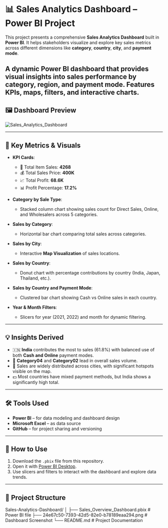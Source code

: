 # 📊 Sales Analytics Dashboard – Power BI Project

This project presents a comprehensive **Sales Analytics Dashboard** built in **Power BI**. It helps stakeholders visualize and explore key sales metrics across different dimensions like **category**, **country**, **city**, and **payment mode**.

A dynamic Power BI dashboard that provides visual insights into sales performance by category, region, and payment mode. Features KPIs, maps, filters, and interactive charts.
---

## 🖼 Dashboard Preview

![Sales_Analytics_Dashboard](https://github.com/user-attachments/assets/f5311c73-4bee-4071-8ad1-4fdd4adc5cd8)

---

## 📌 Key Metrics & Visuals

- **KPI Cards**:
  - 🔢 Total Item Sales: **4268**
  - 💰 Total Sales Price: **400K**
  - 📈 Total Profit: **68.6K**
  - 📊 Profit Percentage: **17.2%**

- **Category by Sale Type**:
  - Stacked column chart showing sales count for Direct Sales, Online, and Wholesalers across 5 categories.

- **Sales by Category**:
  - Horizontal bar chart comparing total sales across categories.

- **Sales by City**:
  - Interactive **Map Visualization** of sales locations.

- **Sales by Country**:
  - Donut chart with percentage contributions by country (India, Japan, Thailand, etc.).

- **Sales by Country and Payment Mode**:
  - Clustered bar chart showing Cash vs Online sales in each country.

- **Year & Month Filters**:
  - Slicers for year (2021, 2022) and month for dynamic filtering.

---

## 💡 Insights Derived

- 🇮🇳 **India** contributes the most to sales (61.8%) with balanced use of both **Cash and Online** payment modes.
- 🛒 **Category04** and **Category02** lead in overall sales volume.
- 📌 Sales are widely distributed across cities, with significant hotspots visible on the map.
- 💵 Most countries have mixed payment methods, but India shows a significantly high total.

---

## 🛠 Tools Used

- **Power BI** – for data modeling and dashboard design
- **Microsoft Excel** – as data source
- **GitHub** – for project sharing and versioning

---

## 📁 How to Use

1. Download the `.pbix` file from this repository.
2. Open it with [Power BI Desktop](https://powerbi.microsoft.com/en-us/desktop/).
3. Use slicers and filters to interact with the dashboard and explore data trends.

---

## 📎 Project Structure

Sales-Analytics-Dashboard/
│
├── Sales_Overview_Dashboard.pbix # Power BI file
├── 24e67c50-7393-42d5-82e0-b78189eaa294.png # Dashboard Screenshot
└── README.md # Project Documentation
